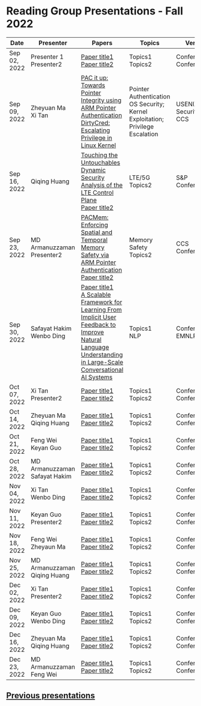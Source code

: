 # Reading Group Presentations - Fall 2022
| Date         | Presenter | Papers                                                                                                                       | Topics                          | Venue              | Year            | Recording     | Slides     |
|--------------|-----------|------------------------------------------------------------------------------------------------------------------------------|---------------------------------|--------------------|-----------------|-----------|--------|
|Sep 02, 2022| Presenter 1 <br> Presenter2 | [Paper title1](link) <br> [Paper title2](Link) | Topics1 <br> Topics2 | Conference1 <br> Conference2 | Year
|Sep 09, 2022| Zheyuan Ma <br> Xi Tan | [PAC it up: Towards Pointer Integrity using ARM Pointer Authentication](https://www.usenix.org/system/files/sec19fall_liljestrand_prepub.pdf) <br> [DirtyCred: Escalating Privilege in Linux Kernel](Link) | Pointer Authentication <br> OS Security; Kernel Exploitation; Privilege Escalation | USENIX Security <br> CCS | 2019 <br> 2022 
|Sep 16, 2022| Qiqing Huang | [Touching the Untouchables Dynamic Security Analysis of the LTE Control Plane](link) <br> [Paper title2](Link) | LTE/5G <br> Topics2 | S&P <br> Conference2 | 2019
|Sep 23, 2022| MD Armanuzzaman <br> Presenter2 | [PACMem: Enforcing Spatial and Temporal Memory Safety via ARM Pointer Authentication](https://hexhive.epfl.ch/publications/files/22CCS2.pdf) <br> [Paper title2](Link) | Memory Safety <br> Topics2 | CCS <br> Conference2 | 2022  <br> Year2
|Sep 30, 2022| Safayat Hakim <br> Wenbo Ding | [Paper title1](link) <br> [A Scalable Framework for Learning From Implicit User Feedback to Improve Natural Language Understanding in Large-Scale Conversational AI Systems]([Link](https://arxiv.org/abs/2010.12251)) | Topics1 <br> NLP | Conference1 <br> EMNLP | Year1 <br> 2021
|Oct 07, 2022| Xi Tan <br>  Presenter2 | [Paper title1](link) <br> [Paper title2](Link) | Topics1 <br> Topics2 | Conference1 <br> Conference2 | Year1 <br> Year2
|Oct 14, 2022| Zheyuan Ma <br> Qiqing Huang| [Paper title1](link) <br> [Paper title2](Link) | Topics1 <br> Topics2 | Conference1 <br> Conference2 | Year1 <br> Year2
|Oct 21, 2022| Feng Wei <br> Keyan Guo | [Paper title1](link) <br> [Paper title2](Link) | Topics1 <br> Topics2 | Conference1 <br> Conference2 | Year1 <br> Year2
|Oct 28, 2022| MD Armanuzzaman <br>  Safayat Hakim| [Paper title1](link) <br> [Paper title2](Link) | Topics1 <br> Topics2 | Conference1 <br> Conference2 | Year1 <br> Year2
|Nov 04, 2022| Xi Tan <br> Wenbo Ding | [Paper title1](link) <br> [Paper title2](Link) | Topics1 <br> Topics2 | Conference1 <br> Conference2 | Year1 <br> Year2
|Nov 11, 2022| Keyan Guo <br> Presenter2 | [Paper title1](link) <br> [Paper title2](Link) | Topics1 <br> Topics2 | Conference1 <br> Conference2 | Year1 <br> Year2
|Nov 18, 2022| Feng Wei <br> Zheyaun Ma | [Paper title1](link) <br> [Paper title2](Link) | Topics1 <br> Topics2 | Conference1 <br> Conference2 | Year1 <br> Year2
|Nov 25, 2022| MD Armanuzzaman <br> Qiqing Huang | [Paper title1](link) <br> [Paper title2](Link) | Topics1 <br> Topics2 | Conference1 <br> Conference2 | Year1 <br> Year2
|Dec 02, 2022| Xi Tan <br> Presenter2 | [Paper title1](link) <br> [Paper title2](Link) | Topics1 <br> Topics2 | Conference1 <br> Conference2 | Year1 <br> Year2
|Dec 09, 2022| Keyan Guo <br> Wenbo Ding | [Paper title1](link) <br> [Paper title2](Link) | Topics1 <br> Topics2 | Conference1 <br> Conference2 | Year1 <br> Year2
|Dec 16, 2022| Zheyuan Ma <br> Qiqing Huang | [Paper title1](link) <br> [Paper title2](Link) | Topics1 <br> Topics2 | Conference1 <br> Conference2 | Year1 <br> Year2
|Dec 23, 2022| MD Armanuzzaman <br> Feng Wei | [Paper title1](link) <br> [Paper title2](Link) | Topics1 <br> Topics2 | Conference1 <br> Conference2 | Year1 <br> Year2



## **[Previous presentations](History.md)**
